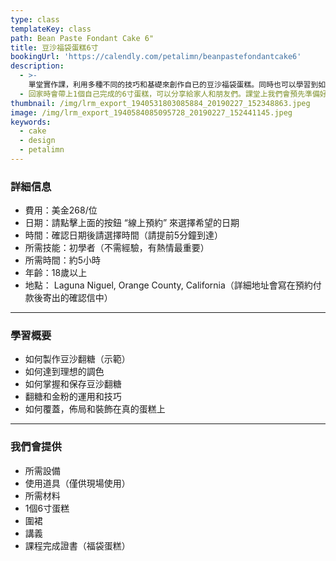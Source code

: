 ```yaml
---
type: class
templateKey: class
path: Bean Paste Fondant Cake 6"
title: 豆沙福袋蛋糕6寸
bookingUrl: 'https://calendly.com/petalimn/beanpastefondantcake6'
description:
  - >-
    單堂實作課，利用多種不同的技巧和基礎來創作自已的豆沙福袋蛋糕。同時也可以學習到如何用豆沙為食材來製作具有延展性的豆沙翻糖，以及如何完整地裝飾在蛋糕上。不僅吃起來較市售翻糖可口，在健康上也升級。
  - 回家時會帶上1個自己完成的6寸蛋糕，可以分享給家人和朋友們。課堂上我們會預先準備好蛋糕體，這樣同學們可以專注在裝飾蛋糕。
thumbnail: /img/lrm_export_1940531803085884_20190227_152348863.jpeg
image: /img/lrm_export_1940584085095728_20190227_152441145.jpeg
keywords:
  - cake
  - design
  - petalimn
---
```

### 詳細信息

* 費用：美金268/位
* 日期：請點擊上面的按鈕 “線上預約” 來選擇希望的日期
* 時間：確認日期後請選擇時間（請提前5分鐘到達）
* 所需技能：初學者（不需經驗，有熱情最重要）
* 所需時間：約5小時
* 年齡：18歲以上
* 地點： Laguna Niguel, Orange County, California（詳細地址會寫在預約付款後寄出的確認信中）

- - -

### 學習概要

* 如何製作豆沙翻糖（示範）
* 如何達到理想的調色
* 如何掌握和保存豆沙翻糖
* 翻糖和金粉的運用和技巧
* 如何覆蓋，佈局和裝飾在真的蛋糕上

- - -

### 我們會提供

* 所需設備
* 使用道具（僅供現場使用）
* 所需材料
* 1個6寸蛋糕
* 圍裙
* 講義
* 課程完成證書（福袋蛋糕）
